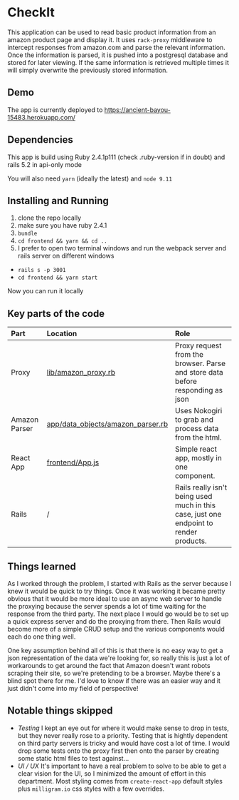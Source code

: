 # CheckIt

This application can be used to read basic product information from an amazon product page and display it. It uses `rack-proxy` middleware to intercept responses from amazon.com and parse the relevant information. Once the information is parsed, it is pushed into a postgresql database and stored for later viewing. If the same information is retrieved multiple times it will simply overwrite the previously stored information.

## Demo

The app is currently deployed to https://ancient-bayou-15483.herokuapp.com/

## Dependencies

This app is build using Ruby 2.4.1p111 (check .ruby-version if in doubt) and rails 5.2 in api-only mode

You will also need `yarn` (ideally the latest) and `node 9.11`

## Installing and Running

1. clone the repo locally
2. make sure you have ruby 2.4.1
3. `bundle`
4. `cd frontend && yarn && cd ..`
5. I prefer to open two terminal windows and run the webpack server and rails server on different windows
  - `rails s -p 3001`
  - `cd frontend && yarn start`

Now you can run it locally

## Key parts of the code

| Part | Location | Role |
|:---|:---|:---|
| Proxy | [lib/amazon_proxy.rb](https://github.com/radixhound/checkit/blob/master/lib/amazon_proxy.rb) | Proxy request from the browser. Parse and store data before responding as json |
| Amazon Parser | [app/data_objects/amazon_parser.rb](https://github.com/radixhound/checkit/blob/master/app/data_objects/amazon_parser.rb) | Uses Nokogiri to grab and process data from the html. |
| React App | [frontend/App.js](https://github.com/radixhound/checkit/blob/master/frontend/App.js) | Simple react app, mostly in one component. |
| Rails | / | Rails really isn't being used much in this case, just one endpoint to render products.|

## Things learned

As I worked through the problem, I started with Rails as the server because I knew it would be quick to try things. Once it was working it became pretty obvious that it would be more ideal to use an async web server to handle the proxying because the server spends a lot of time waiting for the response from the third party. The next place I would go would be to set up a quick express server and do the proxying from there. Then Rails would become more of a simple CRUD setup and the various components would each do one thing well.

One key assumption behind all of this is that there is no easy way to get a json representation of the data we're looking for, so really this is just a lot of workarounds to get around the fact that Amazon doesn't want robots scraping their site, so we're pretending to be a browser. Maybe there's a blind spot there for me. I'd love to know if there was an easier way and it just didn't come into my field of perspective!

## Notable things skipped

- *Testing* I kept an eye out for where it would make sense to drop in tests, but they never really rose to a priority. Testing that is hightly dependent on third party servers is tricky and would have cost a lot of time. I would drop some tests onto the proxy first then onto the parser by creating some static html files to test against...
- *UI / UX* It's important to have a real problem to solve to be able to get a clear vision for the UI, so I minimized the amount of effort in this department. Most styling comes from `create-react-app` default styles plus `milligram.io` css styles with a few overrides.